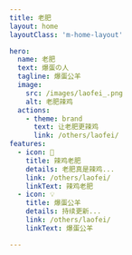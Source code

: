 ```yaml
---
title: 老肥
layout: home
layoutClass: 'm-home-layout'

hero:
  name: 老肥
  text: 爆蛋の人
  tagline: 爆蛋公羊
  image:
    src: /images/laofei_.png
    alt: 老肥辣鸡
  actions:
    - theme: brand
      text: 让老肥更辣鸡
      link: /others/laofei/
features:
  - icon: 📖
    title: 辣鸡老肥
    details: 老肥真是辣鸡...
    link: /others/laofei/
    linkText: 辣鸡老肥
  - icon: 💡
    title: 爆蛋公羊
    details: 持续更新...
    link: /others/laofei/
    linkText: 爆蛋公羊

---
```


<style> 
  .laofeilaji {
   margin-top: -20px;
   font-size: 20px;
   font-weight: 800;
   text-shadow : 2px 2px 4px #888;
   transition: all .5s;
   }
 .laofeilaji:hover {
   display: block;
   transform: scale(2);
  }
</style>
